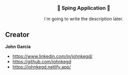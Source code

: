 <h3 align="center">🍃 Sping Application 🍃</h3>

<p align="center">
 i`m going to write the description later. 
</p>

## Creator

**John Garcia**

- <https://www.linkedin.com/in/johnkegd/>
- <https://github.com/johnkegd>
- <https://johnkegd.netlify.app/>

